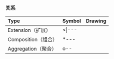 ### 关系

| Type                | Symbol | Drawing |
| :------------------ | :----- | :------ |
| Extension（扩展）   | <\|--- |
| Composition（组合） | \*---  |
| Aggregation（聚合） | o--    |
